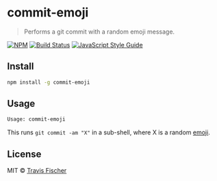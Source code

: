 # commit-emoji

> Performs a git commit with a random emoji message.

[![NPM](https://img.shields.io/npm/v/commit-emoji.svg)](https://www.npmjs.com/package/commit-emoji) [![Build Status](https://travis-ci.com/transitive-bullshit/commit-emoji.svg?branch=master)](https://travis-ci.com/transitive-bullshit/commit-emoji) [![JavaScript Style Guide](https://img.shields.io/badge/code_style-standard-brightgreen.svg)](https://standardjs.com)

## Install

```bash
npm install -g commit-emoji
```

## Usage

```bash
Usage: commit-emoji
```

This runs `git commit -am "X"` in a sub-shell, where X is a random [emoji](./emoji.js).

## License

MIT © [Travis Fischer](https://transitivebullsh.it)
